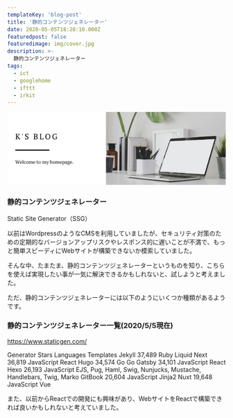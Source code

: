 ```yaml
---
templateKey: 'blog-post'
title: '静的コンテンツジェネレーター'
date: 2020-05-05T18:28:10.000Z
featuredpost: false
featuredimage: img/cover.jpg
description: >-
  静的コンテンツジェネレーター
tags:
  - ict
  - googlehome
  - ifttt
  - irkit
---
```


<!--
![Alt Text](/img/2020/05-05-post/ksblog.png)
-->
![Alt Text](img/2020/05-05-post/ksblog.png)

### 静的コンテンツジェネレーター
Static Site Generator（SSG）

以前はWordpressのようなCMSを利用していましたが、セキュリティ対策のための定期的なバージョンアップリスクやレスポンス的に遅いことが不満で、もっと簡単スピーディにWebサイトが構築できないか模索していました。

そんな中、たまたま、静的コンテンツジェネレーターというものを知り、こちらを使えば実現したい事が一気に解決できるかもしれないと、試しようと考えました。

ただ、静的コンテンツジェネレーターには以下のようにいくつか種類があるようです。

### 静的コンテンツジェネレーター一覧(2020/5/5現在)

https://www.staticgen.com/

Generator	Stars	Languages	Templates
Jekyll	37,489	Ruby	Liquid
Next	36,819	JavaScript	React
Hugo	34,574	Go	Go
Gatsby	34,101	JavaScript	React
Hexo	26,193	JavaScript	EJS, Pug, Haml, Swig, Nunjucks, Mustache, Handlebars, Twig, Marko
GitBook	20,604	JavaScript	Jinja2
Nuxt	19,648	JavaScript	Vue



また、以前からReactでの開発にも興味があり、WebサイトをReactで構築できれば良いかもしれないと考えていました。